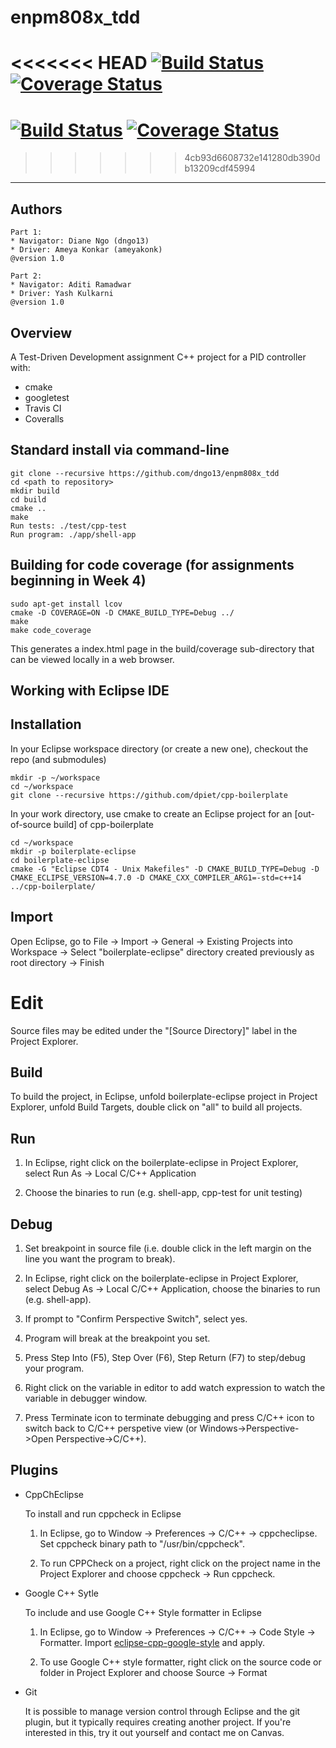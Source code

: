 # enpm808x_tdd
<<<<<<< HEAD
[![Build Status](https://app.travis-ci.com/Ykulkarni-ops/enpm808x_tdd.svg?branch=master)](https://app.travis-ci.com/Ykulkarni-ops/enpm808x_tdd)
[![Coverage Status](https://coveralls.io/repos/github/dngo13/enpm808x_tdd/badge.svg?branch=master)](https://coveralls.io/github/dngo13/enpm808x_tdd?branch=master)
=======


[![Build Status](https://app.travis-ci.com/Ykulkarni-ops/enpm808x_tdd.svg?branch=master)](https://app.travis-ci.com/Ykulkarni-ops/enpm808x_tdd)
[![Coverage Status](https://coveralls.io/repos/github/Ykulkarni-ops/enpm808x_tdd/badge.svg?branch=master)](https://coveralls.io/github/Ykulkarni-ops/enpm808x_tdd?branch=master)
=======

>>>>>>> 4cb93d6608732e141280db390db13209cdf45994
---

## Authors
```
Part 1: 
* Navigator: Diane Ngo (dngo13)
* Driver: Ameya Konkar (ameyakonk)
@version 1.0
```

```
Part 2: 
* Navigator: Aditi Ramadwar
* Driver: Yash Kulkarni
@version 1.0
```
## Overview

A Test-Driven Development assignment C++ project for a PID controller with:

- cmake
- googletest
- Travis CI
- Coveralls

## Standard install via command-line
```
git clone --recursive https://github.com/dngo13/enpm808x_tdd
cd <path to repository>
mkdir build
cd build
cmake ..
make
Run tests: ./test/cpp-test
Run program: ./app/shell-app
```

## Building for code coverage (for assignments beginning in Week 4)
```
sudo apt-get install lcov
cmake -D COVERAGE=ON -D CMAKE_BUILD_TYPE=Debug ../
make
make code_coverage
```
This generates a index.html page in the build/coverage sub-directory that can be viewed locally in a web browser.

## Working with Eclipse IDE ##

## Installation

In your Eclipse workspace directory (or create a new one), checkout the repo (and submodules)
```
mkdir -p ~/workspace
cd ~/workspace
git clone --recursive https://github.com/dpiet/cpp-boilerplate
```

In your work directory, use cmake to create an Eclipse project for an [out-of-source build] of cpp-boilerplate

```
cd ~/workspace
mkdir -p boilerplate-eclipse
cd boilerplate-eclipse
cmake -G "Eclipse CDT4 - Unix Makefiles" -D CMAKE_BUILD_TYPE=Debug -D CMAKE_ECLIPSE_VERSION=4.7.0 -D CMAKE_CXX_COMPILER_ARG1=-std=c++14 ../cpp-boilerplate/
```

## Import

Open Eclipse, go to File -> Import -> General -> Existing Projects into Workspace -> 
Select "boilerplate-eclipse" directory created previously as root directory -> Finish

# Edit

Source files may be edited under the "[Source Directory]" label in the Project Explorer.


## Build

To build the project, in Eclipse, unfold boilerplate-eclipse project in Project Explorer,
unfold Build Targets, double click on "all" to build all projects.

## Run

1. In Eclipse, right click on the boilerplate-eclipse in Project Explorer,
select Run As -> Local C/C++ Application

2. Choose the binaries to run (e.g. shell-app, cpp-test for unit testing)


## Debug


1. Set breakpoint in source file (i.e. double click in the left margin on the line you want 
the program to break).

2. In Eclipse, right click on the boilerplate-eclipse in Project Explorer, select Debug As -> 
Local C/C++ Application, choose the binaries to run (e.g. shell-app).

3. If prompt to "Confirm Perspective Switch", select yes.

4. Program will break at the breakpoint you set.

5. Press Step Into (F5), Step Over (F6), Step Return (F7) to step/debug your program.

6. Right click on the variable in editor to add watch expression to watch the variable in 
debugger window.

7. Press Terminate icon to terminate debugging and press C/C++ icon to switch back to C/C++ 
perspetive view (or Windows->Perspective->Open Perspective->C/C++).


## Plugins

- CppChEclipse

    To install and run cppcheck in Eclipse

    1. In Eclipse, go to Window -> Preferences -> C/C++ -> cppcheclipse.
    Set cppcheck binary path to "/usr/bin/cppcheck".

    2. To run CPPCheck on a project, right click on the project name in the Project Explorer 
    and choose cppcheck -> Run cppcheck.


- Google C++ Sytle

    To include and use Google C++ Style formatter in Eclipse

    1. In Eclipse, go to Window -> Preferences -> C/C++ -> Code Style -> Formatter. 
    Import [eclipse-cpp-google-style][reference-id-for-eclipse-cpp-google-style] and apply.

    2. To use Google C++ style formatter, right click on the source code or folder in 
    Project Explorer and choose Source -> Format

[reference-id-for-eclipse-cpp-google-style]: https://raw.githubusercontent.com/google/styleguide/gh-pages/eclipse-cpp-google-style.xml

- Git

    It is possible to manage version control through Eclipse and the git plugin, but it typically requires creating another project. If you're interested in this, try it out yourself and contact me on Canvas.

